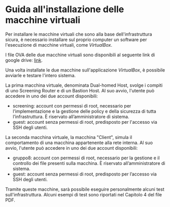# Guida all'installazione delle macchine virtuali

Per installare le macchine virtuali che sono alla base dell'infrastruttura sicura, è necessario installare sul proprio computer un software per l'esecuzione di macchine virtuali, come _VirtualBox_.

I file OVA delle due macchine virtuali sono disponibili al seguente link di google drive: [link](https://www.google.it/).

Una volta installate le due macchine sull'applicazione _VirtualBox_, è possibile avviarle e testare l'intero sistema.

La prima macchina virtuale, denominata Dual-homed Host, svolge i compiti di uno Screening Router e di un Bastion Host. Al suo avvio, l'utente può accedere in uno dei due account disponibili: 
* screening: account con permessi di root, necessario per l’implementazione e la gestione delle policy e della sicurezza di tutta l’infrastruttura. È riservato all’amministratore di sistema.
* guest: account senza permessi di root, predisposto per l'accesso via SSH degli utenti.

La seconda macchina virtuale, la macchina "Client", simula il comportamento di una macchina appartenente alla rete interna. Al suo avvio, l'utente può accedere in uno dei due account disponibili:
* gruppo8: account con permessi di root, necessario per la gestione e il controllo dei file presenti sulla macchina. È riservato all’amministratore di sistema.
* guest: account senza permessi di root, predisposto per l’accesso via SSH degli utenti.

Tramite queste macchine, sarà possibile eseguire personalmente alcuni test sull'infrastruttura. Alcuni esempi di test sono riportati nel Capitolo 4 del file PDF.
